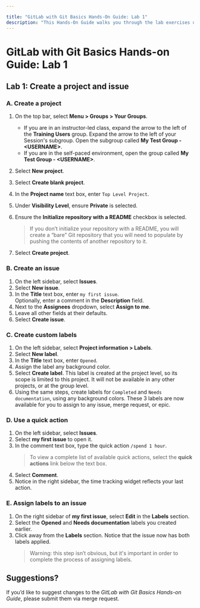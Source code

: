 ```yaml
---

title: "GitLab with Git Basics Hands-On Guide: Lab 1"
description: "This Hands-On Guide walks you through the lab exercises used in the GitLab with Git Basics course."
---
```

# GitLab with Git Basics Hands-on Guide: Lab 1


## Lab 1: Create a project and issue

### A. Create a project

1. On the top bar, select **Menu > Groups > Your Groups**.
    - If you are in an instructor-led class, expand the arrow to the left of the **Training Users** group. Expand the arrow to the left of your Session's subgroup. Open the subgroup called **My Test Group - \<USERNAME\>**.
    - If you are in the self-paced environment, open the group called **My Test Group - \<USERNAME\>**.

1. Select **New project**.
1. Select **Create blank project**.
1. In the **Project name** text box, enter `Top Level Project`.<br/>
1. Under **Visibility Level**, ensure **Private** is selected.
1. Ensure the **Initialize repository with a README** checkbox is selected.
   > If you don’t initialize your repository with a README, you will create a “bare” Git repository that you will need to populate by pushing the contents of another repository to it.
1. Select **Create project**.

### B. Create an issue

1. On the left sidebar, select **Issues**.
1. Select **New issue**.
1. In the **Title** text box, enter `my first issue`.<br/>
   Optionally, enter a comment in the **Description** field.
1. Next to the **Assignees** dropdown, select **Assign to me**.
1. Leave all other fields at their defaults.
1. Select **Create issue**.

### C. Create custom labels

1. On the left sidebar, select **Project information > Labels**.
1. Select **New label**.
1. In the **Title** text box, enter `Opened`.
1. Assign the label any background color.
1. Select **Create label**. This label is created at the project level, so its scope is limited to this project. It will not be available in any other projects, or at the group level.
1. Using the same steps, create labels for `Completed` and `Needs documentation`, using any background colors. These 3 labels are now available for you to assign to any issue, merge request, or epic.

### D. Use a quick action

1. On the left sidebar, select **Issues**.
1. Select **my first issue** to open it.
1. In the comment text box, type the quick action `/spend 1 hour`.
   > To view a complete list of available quick actions, select the **quick actions** link below the text box.
1. Select **Comment**.
1. Notice in the right sidebar, the time tracking widget reflects your last action.

### E. Assign labels to an issue

1. On the right sidebar of **my first issue**, select **Edit** in the **Labels** section.
1. Select the **Opened** and **Needs documentation** labels you created earlier.
1. Click away from the **Labels** section. Notice that the issue now has both labels applied.
   > Warning: this step isn’t obvious, but it's important in order to complete the process of assigning labels.

## Suggestions?

If you’d like to suggest changes to the *GitLab with Git Basics Hands-on Guide*, please submit them via merge request.

